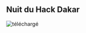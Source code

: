 ## Nuit du Hack Dakar

![téléchargé](https://github.com/user-attachments/assets/98ff0ebf-8d05-4e63-8678-c249c603bf3e)
